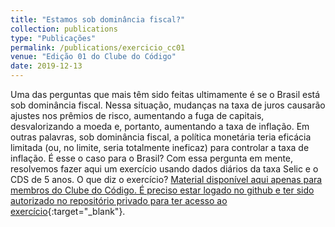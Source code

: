 ```yaml
---
title: "Estamos sob dominância fiscal?"
collection: publications
type: "Publicações"
permalink: /publications/exercicio_cc01
venue: "Edição 01 do Clube do Código"
date: 2019-12-13
---
```


Uma das perguntas que mais têm sido feitas ultimamente é se o Brasil está sob dominância fiscal. Nessa situação, mudanças na taxa de juros causarão ajustes nos prêmios de risco, aumentando a fuga de capitais, desvalorizando a moeda e, portanto, aumentando a taxa de inflação. Em outras palavras, sob dominância fiscal, a política monetária teria eficácia limitada (ou, no limite, seria totalmente ineficaz) para controlar a taxa de inflação. É esse o caso para o Brasil? Com essa pergunta em mente, resolvemos fazer aqui um exercício usando dados diários da taxa Selic e o CDS de 5 anos. O que diz o exercício? [Material disponível aqui apenas para membros do Clube do Código. É preciso estar logado no github e ter sido autorizado no repositório privado para ter acesso ao exercício](https://github.com/analisemacro/clubedocodigo/upload/master/exercicios/clube01){:target="_blank"}.